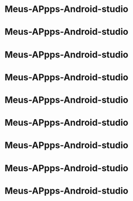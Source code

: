 # Meus-APpps-Android-studio
# Meus-APpps-Android-studio
# Meus-APpps-Android-studio
# Meus-APpps-Android-studio
# Meus-APpps-Android-studio
# Meus-APpps-Android-studio
# Meus-APpps-Android-studio
# Meus-APpps-Android-studio
# Meus-APpps-Android-studio
